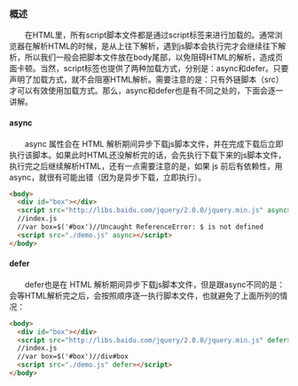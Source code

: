 ### 概述
&emsp;&emsp;在HTML里，所有script脚本文件都是通过script标签来进行加载的。通常浏览器在解析HTML的时候，是从上往下解析，遇到js脚本会执行完才会继续往下解析，所以我们一般会把脚本文件放在body尾部，以免阻碍HTML的解析，造成页面卡顿。当然，script标签也提供了两种加载方式，分别是：async和defer。只要声明了加载方式，就不会阻塞HTML解析。需要注意的是：只有外链脚本（src）才可以有效使用加载方式。那么，async和defer也是有不同之处的，下面会逐一讲解。
#### async
&emsp;&emsp;async 属性会在 HTML 解析期间异步下载js脚本文件，并在完成下载后立即执行该脚本。如果此时HTML还没解析完的话，会先执行下载下来的js脚本文件，执行完之后继续解析HTML，还有一点需要注意的是，如果 js 前后有依赖性，用 async，就很有可能出错（因为是异步下载，立即执行）。
```html
<body>
  <div id="box"></div>
  <script src="http://libs.baidu.com/jquery/2.0.0/jquery.min.js" async></script>
  //index.js
  //var box=$('#box')//Uncaught ReferenceError: $ is not defined
  <script src="./demo.js" async></script>
</body>
```
#### defer
&emsp;&emsp;defer也是在 HTML 解析期间异步下载js脚本文件，但是跟async不同的是：会等HTML解析完之后，会按照顺序逐一执行脚本文件，也就避免了上面所列的情况：
```html
<body>
  <div id="box"></div>
  <script src="http://libs.baidu.com/jquery/2.0.0/jquery.min.js" defer></script>
  //index.js
  //var box=$('#box')//div#box
  <script src="./demo.js" defer></script>
</body>
```